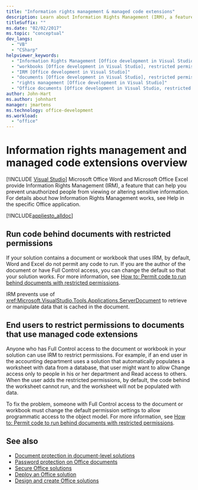 ```yaml
---
title: "Information rights management & managed code extensions"
description: Learn about Information Rights Management (IRM), a feature that can help you prevent unauthorized people from viewing or altering sensitive information.
titleSuffix: ""
ms.date: "02/02/2017"
ms.topic: "conceptual"
dev_langs:
  - "VB"
  - "CSharp"
helpviewer_keywords:
  - "Information Rights Management [Office development in Visual Studio]"
  - "workbooks [Office development in Visual Studio], restricted permissions"
  - "IRM [Office development in Visual Studio]"
  - "documents [Office development in Visual Studio], restricted permissions"
  - "rights management [Office development in Visual Studio]"
  - "Office documents [Office development in Visual Studio, restricted permissions"
author: John-Hart
ms.author: johnhart
manager: jmartens
ms.technology: office-development
ms.workload:
  - "office"
---
```

# Information rights management and managed code extensions overview

 [!INCLUDE [Visual Studio](~/includes/applies-to-version/vs-windows-only.md)]
  Microsoft Office Word and Microsoft Office Excel provide Information Rights Management (IRM), a feature that can help you prevent unauthorized people from viewing or altering sensitive information. For details about how Information Rights Management works, see Help in the specific Office application.

 [!INCLUDE[appliesto_alldoc](../vsto/includes/appliesto-alldoc-md.md)]

## Run code behind documents with restricted permissions
 If your solution contains a document or workbook that uses IRM, by default, Word and Excel do not permit any code to run. If you are the author of the document or have Full Control access, you can change the default so that your solution works. For more information, see [How to: Permit code to run behind documents with restricted permissions](../vsto/how-to-permit-code-to-run-behind-documents-with-restricted-permissions.md).

 IRM prevents use of <xref:Microsoft.VisualStudio.Tools.Applications.ServerDocument> to retrieve or manipulate data that is cached in the document.

## End users to restrict permissions to documents that use managed code extensions
 Anyone who has Full Control access to the document or workbook in your solution can use IRM to restrict permissions. For example, if an end user in the accounting department uses a solution that automatically populates a worksheet with data from a database, that user might want to allow Change access only to people in his or her department and Read access to others. When the user adds the restricted permissions, by default, the code behind the worksheet cannot run, and the worksheet will not be populated with data.

 To fix the problem, someone with Full Control access to the document or workbook must change the default permission settings to allow programmatic access to the object model. For more information, see [How to: Permit code to run behind documents with restricted permissions](../vsto/how-to-permit-code-to-run-behind-documents-with-restricted-permissions.md).

## See also
- [Document protection in document-level solutions](/previous-versions/visualstudio/visual-studio-2017/vsto/document-protection-in-document-level-solutions.md)
- [Password protection on Office documents](../vsto/password-protection-on-office-documents.md)
- [Secure Office solutions](../vsto/securing-office-solutions.md)
- [Deploy an Office solution](../vsto/deploying-an-office-solution.md)
- [Design and create Office solutions](../vsto/designing-and-creating-office-solutions.md)
